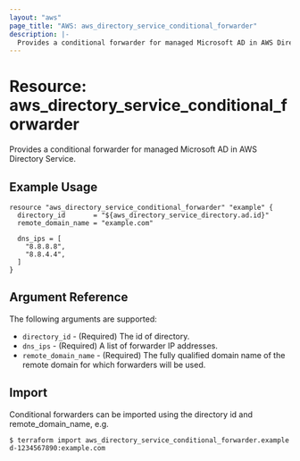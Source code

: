```yaml
---
layout: "aws"
page_title: "AWS: aws_directory_service_conditional_forwarder"
description: |-
  Provides a conditional forwarder for managed Microsoft AD in AWS Directory Service.
---
```


# Resource: aws_directory_service_conditional_forwarder

Provides a conditional forwarder for managed Microsoft AD in AWS Directory Service.

## Example Usage

```hcl
resource "aws_directory_service_conditional_forwarder" "example" {
  directory_id       = "${aws_directory_service_directory.ad.id}"
  remote_domain_name = "example.com"

  dns_ips = [
    "8.8.8.8",
    "8.8.4.4",
  ]
}
```

## Argument Reference

The following arguments are supported:

* `directory_id` - (Required) The id of directory.
* `dns_ips` - (Required) A list of forwarder IP addresses.
* `remote_domain_name` - (Required) The fully qualified domain name of the remote domain for which forwarders will be used.

## Import

Conditional forwarders can be imported using the directory id and remote_domain_name, e.g.

```
$ terraform import aws_directory_service_conditional_forwarder.example d-1234567890:example.com
```
